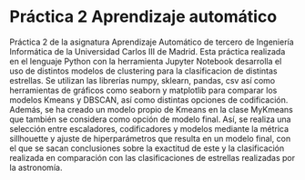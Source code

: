 # Práctica 2 Aprendizaje automático
Práctica 2 de la asignatura Aprendizaje Automático de tercero de Ingeniería Informática de la Universidad Carlos III de Madrid. 
Esta práctica realizada en el lenguaje Python con la herramienta Jupyter Notebook desarrolla el uso de distintos modelos de clustering para la clasificacion de distintas estrellas. 
Se utilizan las librerías numpy, sklearn, pandas, csv así como herramientas de gráficos como seaborn y matplotlib para comparar los modelos Kmeans y DBSCAN, así como distintas opciones de codificación. Además, se ha creado un modelo propio de Kmeans en la clase MyKmeans que también se considera como opción de modelo final. Así, se realiza una selección entre escaladores, codificadores y modelos mediante la métrica sillhouette y ajuste de hiperparámetros que resulta en un modelo final, con el que se sacan conclusiones sobre la exactitud de este y la clasificación realizada en comparación con las clasificaciones de estrellas realizadas por la astronomía. 
